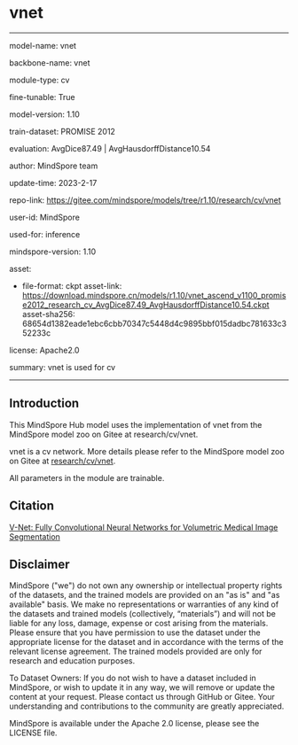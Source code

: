 # vnet

---

model-name: vnet

backbone-name: vnet

module-type: cv

fine-tunable: True

model-version: 1.10

train-dataset: PROMISE 2012

evaluation: AvgDice87.49 | AvgHausdorffDistance10.54

author: MindSpore team

update-time: 2023-2-17

repo-link: <https://gitee.com/mindspore/models/tree/r1.10/research/cv/vnet>

user-id: MindSpore

used-for: inference

mindspore-version: 1.10

asset:

-
    file-format: ckpt
    asset-link: <https://download.mindspore.cn/models/r1.10/vnet_ascend_v1100_promise2012_research_cv_AvgDice87.49_AvgHausdorffDistance10.54.ckpt>
    asset-sha256: 68654d1382eade1ebc6cbb70347c5448d4c9895bbf015dadbc781633c352233c

license: Apache2.0

summary: vnet is used for cv

---

## Introduction

This MindSpore Hub model uses the implementation of vnet from the MindSpore model zoo on Gitee at research/cv/vnet.

vnet is a cv network. More details please refer to the MindSpore model zoo on Gitee at [research/cv/vnet](https://gitee.com/mindspore/models/blob/r1.10/research/cv/vnet/README_CN.md).

All parameters in the module are trainable.

## Citation

[V-Net: Fully Convolutional Neural Networks for Volumetric Medical Image Segmentation](https://arxiv.org/pdf/1606.04797.pdf)

## Disclaimer

MindSpore ("we") do not own any ownership or intellectual property rights of the datasets, and the trained models are provided on an "as is" and "as available" basis. We make no representations or warranties of any kind of the datasets and trained models (collectively, “materials”) and will not be liable for any loss, damage, expense or cost arising from the materials. Please ensure that you have permission to use the dataset under the appropriate license for the dataset and in accordance with the terms of the relevant license agreement. The trained models provided are only for research and education purposes.

To Dataset Owners: If you do not wish to have a dataset included in MindSpore, or wish to update it in any way, we will remove or update the content at your request. Please contact us through GitHub or Gitee. Your understanding and contributions to the community are greatly appreciated.

MindSpore is available under the Apache 2.0 license, please see the LICENSE file.
